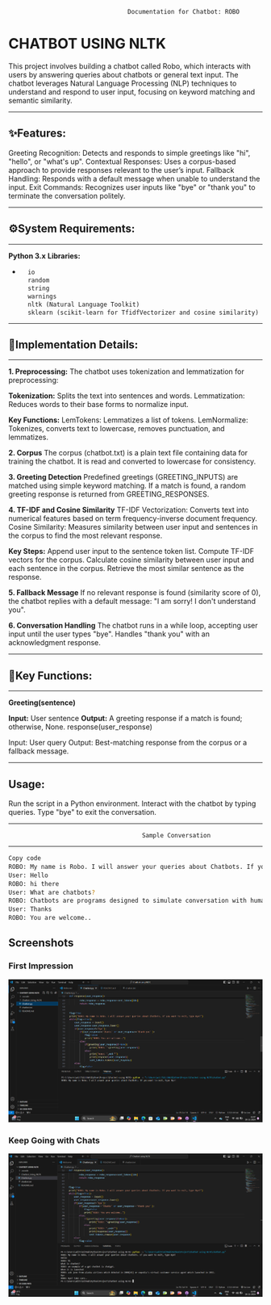                                      Documentation for Chatbot: ROBO
# CHATBOT USING NLTK

This project involves building a chatbot called Robo, which interacts with users by answering queries about chatbots or general text input. The chatbot leverages Natural Language Processing (NLP) techniques to understand and respond to user input, focusing on keyword matching and semantic similarity.

---
## ✨Features:

Greeting Recognition:
Detects and responds to simple greetings like "hi", "hello", or "what's up".
Contextual Responses:
Uses a corpus-based approach to provide responses relevant to the user’s input.
Fallback Handling:
Responds with a default message when unable to understand the input.
Exit Commands:
Recognizes user inputs like "bye" or "thank you" to terminate the conversation politely.

----------------------------------
## ⚙️System Requirements:
----------------------------------
**Python 3.x**
**Libraries:**
-       io
        random
        string
        warnings
        nltk (Natural Language Toolkit)
        sklearn (scikit-learn for TfidfVectorizer and cosine similarity)

---------------------------------
## 🚀Implementation Details:
---------------------------------
 **1. Preprocessing:**
The chatbot uses tokenization and lemmatization for preprocessing:

**Tokenization:** Splits the text into sentences and words.
Lemmatization: Reduces words to their base forms to normalize input.

**Key Functions:**
LemTokens: Lemmatizes a list of tokens.
LemNormalize: Tokenizes, converts text to lowercase, removes punctuation, and lemmatizes.

**2. Corpus**
The corpus (chatbot.txt) is a plain text file containing data for training the chatbot.
It is read and converted to lowercase for consistency.

**3. Greeting Detection**
Predefined greetings (GREETING_INPUTS) are matched using simple keyword matching.
If a match is found, a random greeting response is returned from GREETING_RESPONSES.

**4. TF-IDF and Cosine Similarity**
TF-IDF Vectorization: Converts text into numerical features based on term frequency-inverse document frequency.
Cosine Similarity: Measures similarity between user input and sentences in the corpus to find the most relevant response.

**Key Steps:**
Append user input to the sentence token list.
Compute TF-IDF vectors for the corpus.
Calculate cosine similarity between user input and each sentence in the corpus.
Retrieve the most similar sentence as the response.

**5. Fallback Message**
If no relevant response is found (similarity score of 0), the chatbot replies with a default message:
"I am sorry! I don't understand you".

**6. Conversation Handling**
The chatbot runs in a while loop, accepting user input until the user types "bye".
Handles "thank you" with an acknowledgment response.

---
## 📖Key Functions:
----------------------------------
**Greeting(sentence)**

**Input:** User sentence
**Output:** A greeting response if a match is found; otherwise, None.
response(user_response)

Input: User query
Output: Best-matching response from the corpus or a fallback message.

--------------------------
Usage:
--------------------------
Run the script in a Python environment.
Interact with the chatbot by typing queries.
Type "bye" to exit the conversation.

---------------------------------------------------------------------------------------------------
                                         Sample Conversation  
---------------------------------------------------------------------------------------------------        

```bash
Copy code
ROBO: My name is Robo. I will answer your queries about Chatbots. If you want to exit, type Bye!
User: Hello
ROBO: hi there
User: What are chatbots?
ROBO: Chatbots are programs designed to simulate conversation with human users.
User: Thanks
ROBO: You are welcome..
```

## Screenshots
### First Impression
![Screenshot](Assets/Screenshot1.png)

### Keep Going with Chats
![Screenshot](Assets/Screenshot2.png)
